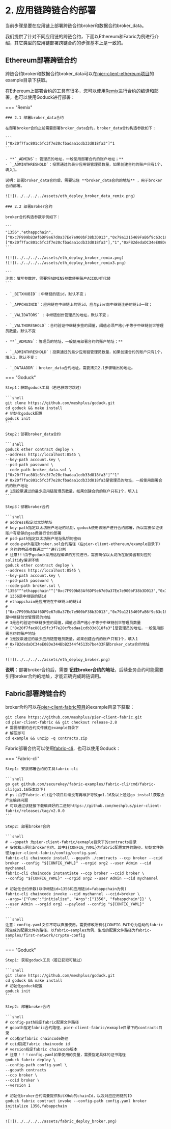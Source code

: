 # 2. 应用链跨链合约部署

当前步骤是要在应用链上部署跨链合约broker和数据合约broker_data。

我们提供了针对不同应用链的跨链合约，下面以Ethereum和Fabric为例进行介绍，其它类型的应用链部署跨链合约的步骤基本上是一致的。

## Ethereum部署跨链合约

跨链合约broker和数据合约broker_data可以在[pier-client-ethereum项目](https://github.com/meshplus/pier-client-ethereum)的example目录下获取。

在Ethereum上部署合约的工具有很多，您可以使用[Remix](https://remix.ethereum.org/)进行合约的编译和部署，也可以使用Goduck进行部署：

=== "Remix"

    ### 2.1 部署broker_data合约
    
    在部署broker合约之前需要部署broker_data合约，broker_data合约构造参数如下：
    
    ```
    ["0x20f7fac801c5fc3f7e20cfbadaa1cdb33d818fa3"]^1
    ```
    
    - **`_ADMINS`: 管理员的地址，一般使用部署合约的账户地址；**
    - `_ADMINTHRESHOLD`：投票通过的最少应用链管理员数量，如果创建合约的账户只有1个，填入1。
    
    说明：部署broker_data合约后，需要记住 **broker_data合约的地址** ，用于broker合约部署。
    
    ![!](../../../../assets/eth_deploy_broker_data_remix.png)
    
    ### 2.2 部署Broker合约
    
    broker合约构造参数示例如下：
    
    ```
    "1356","ethappchain",["0xc7F999b83Af6DF9e67d0a37Ee7e900bF38b3D013","0x79a1215469FaB6f9c63c1816b45183AD3624bE34","0x97c8B516D19edBf575D72a172Af7F418BE498C37","0xc0Ff2e0b3189132D815b8eb325bE17285AC898f8"],"3",["0x20f7fac801c5fc3f7e20cfbadaa1cdb33d818fa3"],"1","0xFB2dedaDC34eE08De344BbB2344f4513b7be433F"
    ```
    
    ![!](../../../../assets/eth_deploy_broker_remix.png)
    ![!](../../../../assets/eth_deploy_broker_remix3.png)
    
    ```
    注意：填写参数时，需要将ADMINS参数使用账户ACCOUNT代替
    ```
    
    - `_BITXHUBID`：中继链的链id，默认不变；
    
    - `_APPCHAINID`：应用链在中继链上的链id，应与pier向中继链注册的链id一致；
    
    - `_VALIDATORS` ：中继链创世管理员的地址，默认不变；
    
    - `_VALTHORESHOLD`：合约验证中继链多签的阈值，阈值必须严格小于等于中继链创世管理员数量，默认不变
    
    - **`_ADMINS`：管理员的地址，一般使用部署合约的账户地址；**
    
    - `_ADMINTHRESHOLD`：投票通过的最少应用链管理员数量，如果创建合约的账户只有1个，填入1，默认不变；
    
    - `_DATAADDR`：broker_data合约地址，需要拷贝2.1步骤输出的地址。

=== "Goduck"

    Step1：获取goduck工具（若已获取可跳过）
    
    ```shell
    git clone https://github.com/meshplus/goduck.git
    cd goduck && make install
    # 初始化goduck配置
    goduck init
    ```
    
    Step2：部署broker_data合约
    
    ```shell
    goduck ether contract deploy \
    --address http://localhost:8545 \
    --key-path account.key \
    --psd-path password \
    --code-path broker_data.sol \
    ["0x20f7fac801c5fc3f7e20cfbadaa1cdb33d818fa3"]^"1"
    # 0x20f7fac801c5fc3f7e20cfbadaa1cdb33d818fa3是管理员的地址，一般使用部署合约的账户地址
    # 1是投票通过的最少应用链管理员数量，如果创建合约的账户只有1个，填入1
    ```
    
    Step3：部署broker合约
    
    ```shell
    # address指定以太坊地址
    # key-path指定以太坊账户地址的私钥，goduck使用该账户进行合约部署，所以需要保证该账户有足够的gas费进行合约部署
    # psd-path指定以太坊账户地址私钥的密码
    # code-path指定broker.sol合约路径（在pier-client-ethereum/example目录下）
    # 合约的构造参数通过"^"进行分割
    # 注意!!!由于goduck采用远程编译的方式进行，需要确保以太坊所在服务器有对应的solitidy编译环境
    goduck ether contract deploy \
    --address http://localhost:8545 \
    --key-path account.key \
    --psd-path password \
    --code-path broker.sol \
    "1356"^"ethappchain"^["0xc7F999b83Af6DF9e67d0a37Ee7e900bF38b3D013","0x79a1215469FaB6f9c63c1816b45183AD3624bE34","0x97c8B516D19edBf575D72a172Af7F418BE498C37","0xc0Ff2e0b3189132D815b8eb325bE17285AC898f8"]^"3"^["0x20f7fac801c5fc3f7e20cfbadaa1cdb33d818fa3"]^"1"^"0xFB2dedaDC34eE08De344BbB2344f4513b7be433F"
    # 1356是中继链的链id
    # ethappchain是应用链在中继链上的链id
    # ["0xc7F999b83Af6DF9e67d0a37Ee7e900bF38b3D013","0x79a1215469FaB6f9c63c1816b45183AD3624bE34","0x97c8B516D19edBf575D72a172Af7F418BE498C37","0xc0Ff2e0b3189132D815b8eb325bE17285AC898f8"]是中继链创世管理员的地址
    # 3是合约验证中继链多签的阈值，阈值必须严格小于等于中继链创世管理员数量
    # ["0x20f7fac801c5fc3f7e20cfbadaa1cdb33d818fa3"]是管理员的地址，一般使用部署合约的账户地址
    # 1是投票通过的最少应用链管理员数量，如果创建合约的账户只有1个，填入1
    # 0xFB2dedaDC34eE08De344BbB2344f4513b7be433F是broker_data合约地址
    ```
    
    ![!](../../../../assets/eth_deploy_broker.png)

**说明**：部署broker合约后，需要 **记住broker合约的地址**，后续业务合约可能需要引用broker合约的地址，才能正确完成跨链调用。

## Fabric部署跨链合约

broker合约可以在[pier-client-fabric项目](https://github.com/meshplus/pier-client-fabric)的example目录下获取：

```shell
git clone https://github.com/meshplus/pier-client-fabric.git
cd pier-client-fabric && git checkout release-2.8
# 需要部署的合约文件就在example目录下
# 解压即可
cd example && unzip -q contracts.zip
```

Fabric部署合约可以使用[fabric-cli](https://github.com/securekey/fabric-examples/tree/master/fabric-cli)，也可以使用Goduck：

=== "Fabric-cli"

    Step1: 安装部署合约的工具fabric-cli
    
    ```shell
    go get github.com/securekey/fabric-examples/fabric-cli/cmd/fabric-cli(go1.16版本以下)
    # ps：由于fabric-cli这个项目后续没有再维护导致go1.16及以上通过go install获取会产生编译问题
    # 可以通过该链接下载编译好的二进制https://github.com/meshplus/pier-client-fabric/releases/tag/v2.0.0
    ```
    
    Step2: 部署broker合约
    
    ```shell
    # --gopath 为pier-client-fabric/exmaple目录下的contracts目录
    # 安装和示例化broker合约，其中${CONFIG_YAML}为fabric配置文件的路径，初始文件路径为pier-client-fabric/config/config.yaml
    fabric-cli chaincode install --gopath ./contracts --ccp broker --ccid broker --config "${CONFIG_YAML}" --orgid org2 --user Admin --cid mychannel
    fabric-cli chaincode instantiate --ccp broker --ccid broker \
    --config "${CONFIG_YAML}" --orgid org2 --user Admin --cid mychannel
    
    # 初始化合约参数(以中继链id=1356和应用链id=fabappchain为例)
    fabric-cli chaincode invoke --cid mychannel --ccid=broker \
    --args='{"Func":"initialize", "Args":["1356", "fabappchain"]}' \
    --user Admin --orgid org2 --payload --config "${CONFIG_YAML}"
    ```
    
    ```shell
    注意：config.yaml文件不可以直接使用，需要修改所有${CONFIG_PATH}为启动的fabric
    所生成的配置文件的路径，以fabric—samples为例，生成的配置文件路径为fabric-samples/first-network/crypto-config
    ```


=== "Goduck"

    Step1: 获取goduck工具（若已获取可跳过）
    
    ```shell
    git clone https://github.com/meshplus/goduck.git
    cd goduck && make install
    # 初始化goduck配置
    goduck init
    ```
    
    Step2: 部署broker合约
    
    ```shell
    # config-path指定fabric配置文件路径
    # gopath指定fabric合约路径，pier-client-fabric/exmaple目录下的contracts目录
    # ccp指定fabric chaincode路径
    # ccid指定fabric chaincode id
    # version指定fabric chaincode版本
    # 注意！！！config.yaml如果使用的变量，需要指定具体的证书路径
    goduck fabric deploy \
    --config-path config.yaml \
    --gopath contracts
    --ccp broker \
    --ccid broker \
    --version 1
    
    # 初始化broker合约需要提供BitXHub的chainId，以及对应应用链的ID
    goduck fabric contract invoke --config-path config.yaml broker initialize 1356,fabappchain
    ```
    
    ![!](../../../../assets/fabric_deploy_broker.png)
